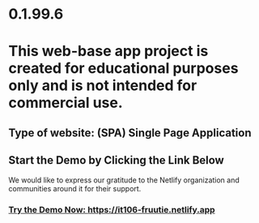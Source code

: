 # 0.1.99.6

# This web-base app project is created for educational purposes only and is not intended for commercial use.

## Type of website: (SPA) Single Page Application


## Start the Demo by Clicking the Link Below
We would like to express our gratitude to the Netlify organization and communities around it for their support.

<!-- ### [Try the Demo Now:  it106-fruutie.netlify.app](https://it106-fruutie.netlify.app) -->

### <a href="https://it106-fruutie.netlify.app" target="_blank">Try the Demo Now: https://it106-fruutie.netlify.app</a>


